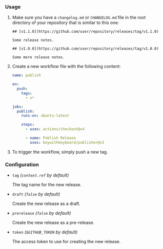 ### Usage

1. Make sure you have a `changelog.md` or `CHANGELOG.md` file in the root directory of your repository that is similar to this one:

    ```
    ## [v1.1.0](https://github.com/user/repository/releases/tag/v1.1.0)

    Some release notes.

    ## [v1.0.0](https://github.com/user/repository/releases/tag/v1.0.0)

    Some more release notes.
    ```

2. Create a new workflow file with the following content:

    ```yml
    name: publish

    on:
      push:
        tags:
          - v*

    jobs:
      publish:
        runs-on: ubuntu-latest

        steps:
          - uses: actions/checkout@v4

          - name: Publish Release
            uses: boywithkeyboard/publisher@v3
    ```

3. To trigger the workflow, simply push a new tag.

### Configuration

- `tag` _(`context.ref` by default)_

  The tag name for the new release.

- `draft` _(`false` by default)_

  Create the new release as a draft.

- `prerelease` _(`false` by default)_

  Create the new release as a pre-release.

- `token` _(`$GITHUB_TOKEN` by default)_

  The access token to use for creating the new release.
